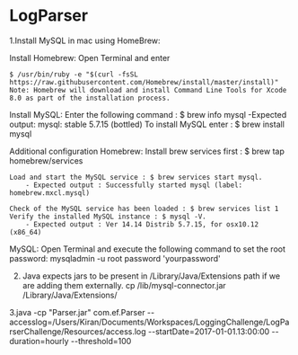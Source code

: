 # LogParser

1.Install MySQL in mac using HomeBrew:

Install Homebrew:
Open Terminal and enter

	$ /usr/bin/ruby -e "$(curl -fsSL https://raw.githubusercontent.com/Homebrew/install/master/install)"
	Note: Homebrew will download and install Command Line Tools for Xcode 8.0 as part of the installation process.

Install MySQL:
	Enter the following command :
	$ brew info mysql
	-Expected output: mysql: stable 5.7.15 (bottled)
	To install MySQL enter : $ brew install mysql

Additional configuration
Homebrew:
		Install brew services first : $ brew tap homebrew/services

	Load and start the MySQL service : $ brew services start mysql.
		- Expected output : Successfully started mysql (label: homebrew.mxcl.mysql)

	Check of the MySQL service has been loaded : $ brew services list 1
	Verify the installed MySQL instance : $ mysql -V.
		- Expected output : Ver 14.14 Distrib 5.7.15, for osx10.12 (x86_64)

MySQL:
	Open Terminal and execute the following command to set the root password:
	mysqladmin -u root password 'yourpassword'


2. Java expects jars to be present in /Library/Java/Extensions path if we are adding them externally.
cp /lib/mysql-connector.jar /Library/Java/Extensions/

3.java -cp "Parser.jar" com.ef.Parser --accesslog=/Users/Kiran/Documents/Workspaces/LoggingChallenge/LogParserChallenge/Resources/access.log --startDate=2017-01-01.13:00:00 --duration=hourly --threshold=100
